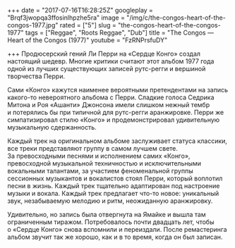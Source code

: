 +++
date = "2017-07-16T16:28:25Z"
googleplay = "Brqf3jwopqa3ffosinlhpzhe5ra"
image = "/img/c/the-congos-heart-of-the-congos-1977.jpg"
rated = ["5"]
slug = "the-congos-heart-of-the-congos-1977"
tags = ["Reggae", "Roots Reggae", "Dub"]
title = "The Congos — Heart of the Congos (1977)"
youtube = "FzRNPrsfuDY"

+++
Продюсерский гений Ли&nbsp;Перри на&nbsp;&laquo;Сердце Конго&raquo; создал настоящий шедевр. Многие критики считают этот альбом 1977 года одной из&nbsp;лучших существующих записей рутс-регги и&nbsp;вершиной творчества Перри.

Сами &laquo;Конго&raquo; кажутся наименее вероятными претендентами на&nbsp;запись какого-то невероятного альбома с&nbsp;Перри. Сладкие голоса Седрика Митона и&nbsp;Роя &laquo;Ашанти&raquo; Джонсона имели слишком нежный тембр и&nbsp;потерялись&nbsp;бы при типичной для рутс-регги аранжировке. Перри&nbsp;же симпатизировал стилю &laquo;Конго&raquo; и&nbsp;продемонстрировал удивительную музыкальную сдержанность.

Каждый трек на&nbsp;оригинальном альбоме заслуживает статуса классики, все треки представляют группу в&nbsp;самом лучшем свете. За&nbsp;превосходными песнями и&nbsp;исполнением самих &laquo;Конго&raquo;, превосходной музыкальной техничностью и&nbsp;исключительными вокальными талантами, за&nbsp;участием феноменальной группы сессионных музыкантов и&nbsp;вокалистов стоял Перри, который воплотил песни в&nbsp;жизнь. Каждый трек тщательно адаптирован под настроение музыки и&nbsp;вокала. Каждый трек предлагает что-то новое: уникальный звук, незабываемую мелодию и&nbsp;ритм, неожиданную аранжировку.

Удивительно, но&nbsp;запись была отвергнута на&nbsp;Ямайке и&nbsp;вышла там ограниченным тиражом. Потребовалось почти двадцать лет, чтобы о&nbsp;&laquo;Сердце Конго&raquo; снова вспомнили и&nbsp;переиздали. После ремастеринга альбом звучит так&nbsp;же хорошо, как и&nbsp;в&nbsp;то&nbsp;время, когда он&nbsp;был записан.